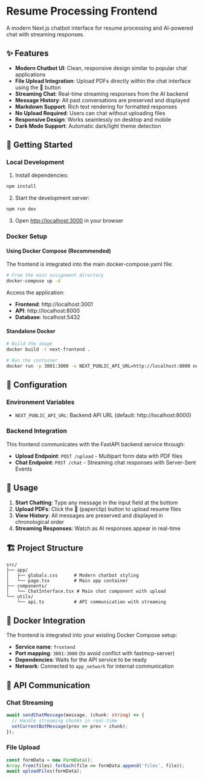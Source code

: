 # Resume Processing Frontend

A modern Next.js chatbot interface for resume processing and AI-powered chat with streaming responses.

## ✨ Features

- **Modern Chatbot UI**: Clean, responsive design similar to popular chat applications
- **File Upload Integration**: Upload PDFs directly within the chat interface using the 📎 button
- **Streaming Chat**: Real-time streaming responses from the AI backend
- **Message History**: All past conversations are preserved and displayed
- **Markdown Support**: Rich text rendering for formatted responses
- **No Upload Required**: Users can chat without uploading files
- **Responsive Design**: Works seamlessly on desktop and mobile
- **Dark Mode Support**: Automatic dark/light theme detection

## 🚀 Getting Started

### Local Development

1. Install dependencies:
```bash
npm install
```

2. Start the development server:
```bash
npm run dev
```

3. Open [http://localhost:3000](http://localhost:3000) in your browser

### Docker Setup

#### Using Docker Compose (Recommended)

The frontend is integrated into the main docker-compose.yaml file:

```bash
# From the main assignment directory
docker-compose up -d
```

Access the application:
- **Frontend**: http://localhost:3001
- **API**: http://localhost:8000
- **Database**: localhost:5432

#### Standalone Docker

```bash
# Build the image
docker build -t next-frontend .

# Run the container
docker run -p 3001:3000 -e NEXT_PUBLIC_API_URL=http://localhost:8000 next-frontend
```

## 🔧 Configuration

### Environment Variables

- `NEXT_PUBLIC_API_URL`: Backend API URL (default: http://localhost:8000)

### Backend Integration

This frontend communicates with the FastAPI backend service through:

- **Upload Endpoint**: `POST /upload` - Multipart form data with PDF files
- **Chat Endpoint**: `POST /chat` - Streaming chat responses with Server-Sent Events

## 📱 Usage

1. **Start Chatting**: Type any message in the input field at the bottom
2. **Upload PDFs**: Click the 📎 (paperclip) button to upload resume files
3. **View History**: All messages are preserved and displayed in chronological order
4. **Streaming Responses**: Watch as AI responses appear in real-time

## 🏗️ Project Structure

```
src/
├── app/
│   ├── globals.css      # Modern chatbot styling
│   └── page.tsx         # Main app container
├── components/
│   └── ChatInterface.tsx # Main chat component with upload
└── utils/
    └── api.ts           # API communication with streaming
```

## 🐳 Docker Integration

The frontend is integrated into your existing Docker Compose setup:

- **Service name**: `frontend`
- **Port mapping**: `3001:3000` (to avoid conflict with fastmcp-server)
- **Dependencies**: Waits for the API service to be ready
- **Network**: Connected to `app_network` for internal communication

## 🔄 API Communication

### Chat Streaming
```typescript
await sendChatMessage(message, (chunk: string) => {
  // Handle streaming chunks in real-time
  setCurrentBotMessage(prev => prev + chunk);
});
```

### File Upload
```typescript
const formData = new FormData();
Array.from(files).forEach(file => formData.append('files', file));
await uploadFiles(formData);
```
